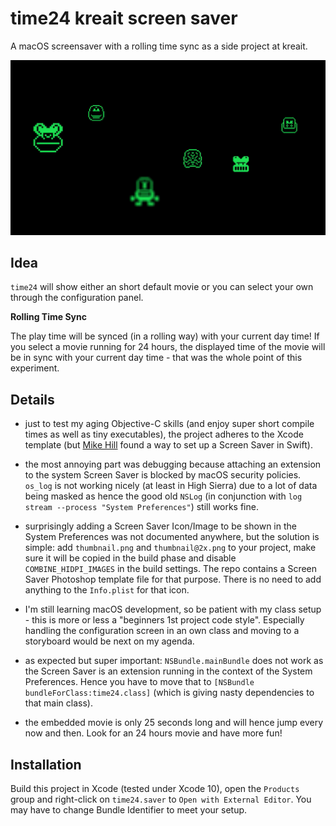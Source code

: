 # time24 kreait screen saver

A macOS screensaver with a rolling time sync as a side project at kreait.

![Screenshot](./screenshot.png)

## Idea

`time24` will show either an short default movie or you can select your own through the configuration panel.

**Rolling Time Sync**

The play time will be synced (in a rolling way) with your current day time!
If you select a movie running for 24 hours, the displayed time of the movie will be in sync with your current day time - that was the whole point of this experiment.

## Details

- just to test my aging Objective-C skills (and enjoy super short compile times as well as tiny executables), the project adheres to the Xcode template (but [Mike Hill](https://blog.viacom.tech/2016/06/27/making-a-macos-screen-saver-in-swift-with-scenekit/) found a way to set up a Screen Saver in Swift).

- the most annoying part was debugging because attaching an extension to the system Screen Saver is blocked by macOS security policies. `os_log` is not working nicely (at least in High Sierra) due to a lot of data being masked as *<private>* hence the good old `NSLog` (in conjunction with `log stream --process "System Preferences"`) still works fine.

- surprisingly adding a Screen Saver Icon/Image to be shown in the System Preferences was not documented anywhere, but the solution is simple: add `thumbnail.png` and `thumbnail@2x.png` to your project, make sure it will be copied in the build phase and disable `COMBINE_HIDPI_IMAGES` in the build settings. The repo contains a Screen Saver Photoshop template file for that purpose. There is no need to add anything to the `Info.plist` for that icon.

- I'm still learning macOS development, so be patient with my class setup - this is more or less a "beginners 1st project code style". Especially handling the configuration screen in an own class and moving to a storyboard would be next on my agenda.

- as expected but super important: `NSBundle.mainBundle` does not work as the Screen Saver is an extension running in the context of the System Preferences. Hence you have to move that to `[NSBundle bundleForClass:time24.class]` (which is giving nasty dependencies to that main class).

- the embedded movie is only 25 seconds long and will hence jump every now and then. Look for an 24 hours movie and have more fun!

## Installation

Build this project in Xcode (tested under Xcode 10), open the `Products` group and right-click on `time24.saver` to `Open with External Editor`. You may have to change Bundle Identifier to meet your setup.
